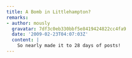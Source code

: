```yaml
---
title: A Bomb in Littlehampton?
remarks:
- author: mously
  gravatar: 7df3c0eb330bbf5e8419424822cc4fa9
  date: '2009-02-23T04:07:03Z'
  content: |
    So nearly made it to 28 days of posts!
---
```


